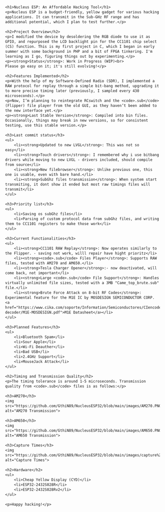     <h1>Nucleus ESP: An Affordable Hacking Tool</h1>
    <p>Nucleus ESP is a budget-friendly, yellow gadget for various hacking applications. It can transmit in the Sub-GHz RF range and has additional potential, which I plan to test further.</p>

    <h2>Project Overview</h2>
    <p>I modified the device by desoldering the RGB diode to use it as GPIO, and repurposed the LCD backlight pin for the CC1101 chip select (CS) function. This is my first project in C, which I began in early summer with some background in PHP and a bit of FPGA tinkering. I'm learning as I go, figuring things out by experimenting.</p>
    <p><strong>Status</strong>: Work in Progress (WIP)<br>
    Please go easy on it; it's still evolving!</p>

    <h2>Features Implemented</h2>
    <p>With the help of my Software-Defined Radio (SDR), I implemented a RAW protocol for replay through a simple bit-bang method, upgrading it to more precise timing later (previously, I sampled every 430 microseconds).</p>
    <p>Now, I’m planning to reintegrate RCswitch and the <code>.sub</code> (Flipper) file player from the old GUI, as they haven’t been added to the new interface yet.</p>
    <p><strong>Last Stable Version</strong>: Compiled into bin files. Occasionally, things may break in new versions, so for consistent testing, use this stable version.</p>

    <h3>Last commit status</h3>
    <ul>
        <li><strong>Updated to new LVGL</strong>: This was not so easy</li>
        <li><strong>Touch drivers</strong>: I remembered why i use bitbang drivers while moving to new LVGL - drivers included, should compile from source</li>
        <li><strong>New filebrowser</strong>: Unlike previous one, this one is usable, even with bare hand.</li>
        <li><strong>SubGhz files transmission</strong>: When system start transmiting, it dont show it ended but most raw timings files will transmit</li>
    </ul>

    <h3>Priority list</h3>
    <ul>
        <li>Saving os subGhz files</li>
        <li>Parsing of custom protocol data from subGhz files, and writing them to CC1101 registers to make those work</li>
    </ul>

    <h3>Current Functionalities</h3>
    <ul>
        <li><strong>CC1101 RAW Replay</strong>: Now operates similarly to the Flipper. - saving not work, willl repair have hight prioritz</li>
        <li><strong><code>.sub</code> Files Player</strong>: Supports RAW files, tested with AM270 and AM650.</li>
        <li><strong>Tesla Charger Opener</strong>:- now deactivated, will come back, not important</li>
        <li><strong>Large <code>.sub</code> File Support</strong>: Handles virtually unlimited file sizes, tested with a 3MB "Came_top_brute.sub" file.</li>
        <li><strong>Brute Force Attack on 8-bit RF Codes</strong>: Experimental feature for the M1E IC by MOSDESIGN SEMICONDUCTOR CORP. <a href="https://www.cika.com/soporte/Information/Semiconductores/CIencoder-decoder/M1E-MOSDESIGN.pdf">M1E Datasheet</a></li>
    </ul>

    <h3>Planned Features</h3>
    <ul>
        <li>Bluetooth Spam</li>
        <li>Sour Apple</li>
        <li>Wi-Fi Deauther</li>
        <li>Bad USB</li>
        <li>2.4GHz Support</li>
        <li>MouseJack Attack</li>
    </ul>

    <h2>Timing and Transmission Quality</h2>
    <p>The timing tolerance is around 1-5 microseconds. Transmission quality from <code>.sub</code> files is as follows:</p>

    <h3>AM270</h3>
    <img src="https://github.com/GthiN89/NucleusESP32/blob/main/images/AM270.PNG" alt="AM270 Transmission">

    <h3>AM650</h3>
    <img src="https://github.com/GthiN89/NucleusESP32/blob/main/images/AM650.PNG" alt="AM650 Transmission">

    <h3>Capture Times</h3>
    <img src="https://github.com/GthiN89/NucleusESP32/blob/main/images/capture%20times.bmp" alt="Capture Times">

    <h2>Hardware</h2>
    <ul>
        <li>Cheap Yellow Display (CYD)</li>
        <li>ESP32-2432S028R</li>
        <li>ESP32-2432S028Rv2</li>
    </ul>

    <p>Happy hacking!</p>
